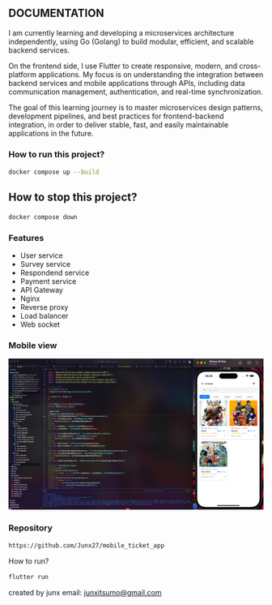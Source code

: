 ## DOCUMENTATION

I am currently learning and developing a microservices architecture independently, using Go (Golang) to build modular, efficient, and scalable backend services.

On the frontend side, I use Flutter to create responsive, modern, and cross-platform applications. My focus is on understanding the integration between backend services and mobile applications through APIs, including data communication management, authentication, and real-time synchronization.

The goal of this learning journey is to master microservices design patterns, development pipelines, and best practices for frontend-backend integration, in order to deliver stable, fast, and easily maintainable applications in the future.

### How to run this project?

```bash
docker compose up --build
```

## How to stop this project?
```bash
docker compose down
```

### Features

- User service
- Survey service
- Respondend service
- Payment service
- API Gateway
- Nginx
- Reverse proxy
- Load balancer
- Web socket

### Mobile view

![Cover](https://raw.githubusercontent.com/Junx27/kudata-v1/main/doc/assets/mobile_view.jpg)

### Repository

```bash
https://github.com/Junx27/mobile_ticket_app
```

How to run?

```bash
flutter run
```

created by junx
email: junxitsumo@gmail.com
